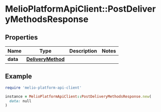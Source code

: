 # MelioPlatformApiClient::PostDeliveryMethodsResponse

## Properties

| Name | Type | Description | Notes |
| ---- | ---- | ----------- | ----- |
| **data** | [**DeliveryMethod**](DeliveryMethod.md) |  |  |

## Example

```ruby
require 'melio-platform-api-client'

instance = MelioPlatformApiClient::PostDeliveryMethodsResponse.new(
  data: null
)
```

